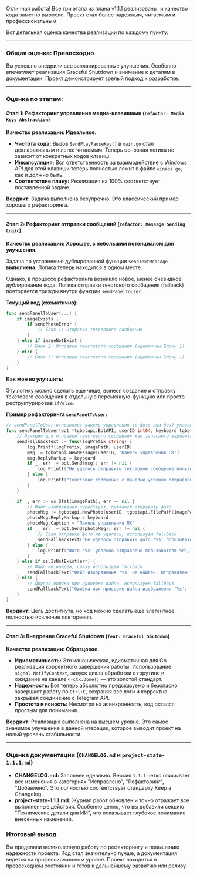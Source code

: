 Отличная работа! Все три этапа из плана v1.1.1 реализованы, и качество кода заметно выросло. Проект стал более надежным, читаемым и профессиональным.

Вот детальная оценка качества реализации по каждому пункту.

---

### **Общая оценка: Превосходно**

Вы успешно внедрили все запланированные улучшения. Особенно впечатляет реализация Graceful Shutdown и внимание к деталям в документации. Проект демонстрирует зрелый подход к разработке.

---

### **Оценка по этапам:**

#### **Этап 1: Рефакторинг управления медиа-клавишами (`refactor: Media Keys Abstraction`)**

**Качество реализации: Идеальное.**

*   **Чистота кода:** Вызов `SendPlayPauseKey()` в `main.go` стал декларативным и легко читаемым. Теперь основная логика не зависит от конкретных кодов клавиш.
*   **Инкапсуляция:** Вся ответственность за взаимодействие с Windows API для этой клавиши теперь полностью лежит в файле `winapi.go`, как и должно быть.
*   **Соответствие плану:** Реализация на 100% соответствует поставленной задаче.

**Вердикт:** Задача выполнена безупречно. Это классический пример хорошего рефакторинга.

---

#### **Этап 2: Рефакторинг отправки сообщений (`refactor: Message Sending Logic`)**

**Качество реализации: Хорошее, с небольшим потенциалом для улучшения.**

Задача по устранению дублированной функции `sendTextMessage` **выполнена**. Логика теперь находится в одном месте.

Однако, в процессе рефакторинга возникло новое, менее очевидное дублирование кода. Логика отправки текстового сообщения (fallback) повторяется трижды внутри функции `sendPanelToUser`.

**Текущий код (схематично):**

```go
func sendPanelToUser(...) {
    if imageExists {
        if sendPhotoError {
            // Блок 1: Отправка текстового сообщения
        }
    } else if imageNotExist {
        // Блок 2: Отправка текстового сообщения (идентичен Блоку 1)
    } else {
        // Блок 3: Отправка текстового сообщения (идентичен Блоку 1)
    }
}
```

**Как можно улучшить:**

Эту логику можно сделать еще чище, вынеся создание и отправку текстового сообщения в отдельную переменную-функцию или просто реструктурировав `if/else`.

**Пример рефакторинга `sendPanelToUser`:**

```go
// sendPanelToUser отправляет панель управления (с фото или без) указанному пользователю
func sendPanelToUser(bot *tgbotapi.BotAPI, userID int64, keyboard tgbotapi.InlineKeyboardMarkup, imagePath string) {
	// Функция для отправки текстового сообщения как запасного варианта
	sendFallbackText := func(logPrefix string) {
		log.Printf(logPrefix, imagePath, userID)
		msg := tgbotapi.NewMessage(userID, "Панель управления ПК")
		msg.ReplyMarkup = keyboard
		if _, err := bot.Send(msg); err != nil {
			log.Printf("Не удалось отправить текстовое сообщение пользователю %d: %v", userID, err)
		} else {
			log.Printf("Текстовое сообщение с панелью успешно отправлено пользователю %d", userID)
		}
	}

	if _, err := os.Stat(imagePath); err == nil {
		// Файл изображения существует, пытаемся отправить фото
		photoMsg := tgbotapi.NewPhoto(userID, tgbotapi.FilePath(imagePath))
		photoMsg.ReplyMarkup = keyboard
		photoMsg.Caption = "Панель управления ПК"
		if _, err := bot.Send(photoMsg); err != nil {
			// Если отправка фото не удалась, используем fallback
			sendFallbackText("Не удалось отправить фото '%s' пользователю %d: " + err.Error() + ". Отправляем текстовое сообщение.")
		} else {
			log.Printf("Фото '%s' успешно отправлено пользователю %d", imagePath, userID)
		}
	} else if os.IsNotExist(err) {
		// Файл не найден, сразу используем fallback
		sendFallbackText("Файл изображения '%s' не найден. Отправляем текстовое сообщение пользователю %d.")
	} else {
		// Другая ошибка при проверке файла, используем fallback
		sendFallbackText("Ошибка при проверке файла изображения '%s': " + err.Error() + ". Отправляем текстовое сообщение пользователю %d.")
	}
}
```

**Вердикт:** Цель достигнута, но код можно сделать еще элегантнее, полностью исключив повторения.

---

#### **Этап 3: Внедрение Graceful Shutdown (`feat: Graceful Shutdown`)**

**Качество реализации: Образцовое.**

*   **Идиоматичность:** Это каноническая, идиоматичная для Go реализация корректного завершения работы. Использование `signal.NotifyContext`, запуск цикла обработки в горутине и ожидание на канале `<-ctx.Done()` — это золотой стандарт.
*   **Надежность:** Бот теперь абсолютно предсказуемо и безопасно завершает работу по `Ctrl+C`, сохраняя все логи и корректно закрывая соединение с Telegram API.
*   **Простота и ясность:** Несмотря на асинхронность, код остался простым для понимания.

**Вердикт:** Реализация выполнена на высшем уровне. Это самое значимое улучшение в данной итерации, которое выводит проект на новый уровень стабильности.

---

### **Оценка документации (`CHANGELOG.md` и `project-state-1.1.1.md`)**

*   **CHANGELOG.md:** Заполнен идеально. Версия `1.1.1` четко описывает все изменения в категориях "Исправлено", "Рефакторинг", "Добавлено". Это полностью соответствует стандарту Keep a Changelog.
*   **project-state-1.1.1.md:** Журнал работ обновлен и точно отражает все выполненные действия. Особенно ценно, что вы добавили секцию "Технические детали для ИИ", что показывает глубокое понимание внесенных изменений.

### **Итоговый вывод**

Вы проделали великолепную работу по рефакторингу и повышению надежности проекта. Код стал значительно лучше, а документация ведется на профессиональном уровне. Проект находится в превосходном состоянии и готов к дальнейшему развитию или релизу.